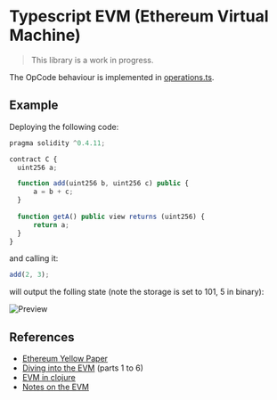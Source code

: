 # Typescript EVM (Ethereum Virtual Machine)

> This library is a work in progress.

The OpCode behaviour is implemented in [operations.ts](https://github.com/noahingham/ts-ethereum-vm/blob/master/src/run/operations.ts).

## Example

Deploying the following code:

```js
pragma solidity ^0.4.11;

contract C {
  uint256 a;

  function add(uint256 b, uint256 c) public {
      a = b + c;
  }
  
  function getA() public view returns (uint256) {
      return a;
  }
}
```

and calling it:

```js
add(2, 3);
```

will output the folling state (note the storage is set to 101, 5 in binary):

![Preview](https://i.imgur.com/TvGfQcX.png)

## References

* [Ethereum Yellow Paper](http://gavwood.com/Paper.pdf)
* [Diving into the EVM](https://blog.qtum.org/diving-into-the-ethereum-vm-6e8d5d2f3c30) (parts 1 to 6)
* [EVM in clojure](https://nervous.io/clojure/crypto/2017/09/12/clojure-evm/)
* [Notes on the EVM](https://github.com/CoinCulture/evm-tools/blob/master/analysis/guide.md)
